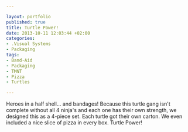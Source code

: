 ```yaml
---

layout: portfolio
published: true
title: Turtle Power!
date: 2013-10-11 12:03:44 +02:00
categories:
- .Visual Systems
- Packaging
tags:
- Band-Aid
- Packaging
- TMNT
- Pizza
- Turtles

---
```


Heroes in a half shell... and bandages! Because this turtle gang isn't complete
without all 4 ninja's and each one has their own strength, we designed this as
a 4-piece set. Each turtle got their own carton. We even included a nice slice
of pizza in every box. Turtle Power!
